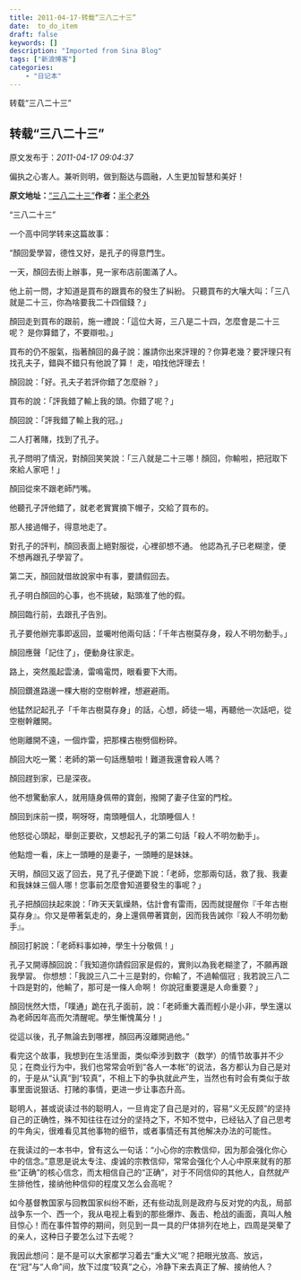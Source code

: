 ```yaml
---
title: 2011-04-17-转载“三八二十三”
date:  to_do_item
draft: false
keywords: []
description: "Imported from Sina Blog"
tags: ["新浪博客"]
categories: 
    - "日记本"
---
```

转载“三八二十三”
## 转载“三八二十三”

 原文发布于：*2011-04-17 09:04:37*

偏执之心害人。兼听则明，做到豁达与圆融，人生更加智慧和美好！

**原文地址：**[“三八二十三”](http://blog.sina.com.cn/s/blog_4b5d71560100q7aw.html)**作者：**[半个老外](http://blog.sina.com.cn/u/1264415062)

“三八二十三”

 

 

一个高中同学转来这篇故事：

 

 

“顏回愛學習，德性又好，是孔子的得意門生。 

一天，顏回去街上辦事，見一家布店前圍滿了人。 
     
他上前一問，才知道是買布的跟賣布的發生了糾紛。 只聽買布的大嚷大叫：「三八就是二十三，你為啥要我二十四個錢？」 

顏回走到買布的跟前，施一禮說：「這位大哥，三八是二十四，怎麼會是二十三呢？ 是你算錯了，不要辯啦。」 
     
買布的仍不服氣，指著顏回的鼻子說：誰請你出來評理的？你算老幾？要評理只有找孔夫子，錯與不錯只有他說了算！ 走，咱找他評理去！ 
     
顏回說：「好。孔夫子若評你錯了怎麼辦？」 
     
買布的說：「評我錯了輸上我的頭。你錯了呢？」 
     
顏回說：「評我錯了輸上我的冠。」 
     
二人打著賭，找到了孔子。 
     
孔子問明了情況，對顏回笑笑說：「三八就是二十三哪！顏回，你輸啦，把冠取下來給人家吧！」 
     
顏回從來不跟老師鬥嘴。 
     
他聽孔子評他錯了，就老老實實摘下帽子，交給了買布的。 
     
那人接過帽子，得意地走了。 
     
對孔子的評判，顏回表面上絕對服從，心裡卻想不通。 他認為孔子已老糊塗，便不想再跟孔子學習了。 
     
第二天，顏回就借故說家中有事，要請假回去。 
     
孔子明白顏回的心事，也不挑破，點頭准了他的假。 
     
顏回臨行前，去跟孔子告別。 
     
孔子要他辦完事即返回，並囑咐他兩句話：「千年古樹莫存身，殺人不明勿動手。」 
     
顏回應聲「記住了」，便動身往家走。 
     
路上，突然風起雲湧，雷鳴電閃，眼看要下大雨。 
     
顏回鑽進路邊一棵大樹的空樹幹裡，想避避雨。 
     
他猛然記起孔子「千年古樹莫存身」的話，心想，師徒一場，再聽他一次話吧，從空樹幹離開。 
     
他剛離開不遠，一個炸雷，把那棵古樹劈個粉碎。 
     
顏回大吃一驚：老師的第一句話應驗啦！難道我還會殺人嗎？ 
     
顏回趕到家，已是深夜。 
     
他不想驚動家人，就用隨身佩帶的寶劍，撥開了妻子住室的門栓。 

顏回到床前一摸，啊呀呀，南頭睡個人，北頭睡個人！ 
     
他怒從心頭起，舉劍正要砍，又想起孔子的第二句話「殺人不明勿動手」。 
     
他點燈一看，床上一頭睡的是妻子，一頭睡的是妹妹。 
     
天明，顏回又返了回去，見了孔子便跪下說：「老師，您那兩句話，救了我、我妻和我妹妹三個人哪！您事前怎麼會知道要發生的事呢？」 

孔子把顏回扶起來說：「昨天天氣燥熱，估計會有雷雨，因而就提醒你『千年古樹莫存身』。你又是帶著氣走的，身上還佩帶著寶劍，因而我告誡你『殺人不明勿動手』。 
     
顏回打躬說：「老師料事如神，學生十分敬佩！」 
     
孔子又開導顏回說：「我知道你請假回家是假的，實則以為我老糊塗了，不願再跟我學習。 你想想：「我說三八二十三是對的，你輸了，不過輸個冠﹔我若說三八二十四是對的，他輸了，那可是一條人命啊！ 你說冠重要還是人命重要？」 
     
顏回恍然大悟，「噗通」跪在孔子面前，說：「老師重大義而輕小是小非，學生還以為老師因年高而欠清醒呢。學生慚愧萬分！」 
     
從這以後，孔子無論去到哪裡，顏回再沒離開過他。”

  

 

看完这个故事，我想到在生活里面，类似牵涉到数字（数学）的情节故事并不少见；在商业行为中，我们也常常会听到“各人一本帐”的说法，各方都认为自己是对的，于是从“认真”到“较真”，不相上下的争执就此产生，当然也有时会有类似于故事里面说狠话、打赌的事情，更进一步让事态升高。

聪明人，甚或说读过书的聪明人，一旦肯定了自己是对的，容易“义无反顾”的坚持自己的正确性，殊不知往往在过分的坚持之下，不知不觉中，已经钻入了自己思考的牛角尖，很难看见其他事物的细节，或者事情还有其他解决办法的可能性。

在我读过的一本书中，曾有这么一句话：“小心你的宗教信仰，因为那会强化你心中的信念。”意思是说太专注、虔诚的宗教信仰，常常会强化个人心中原来就有的那些“正确”的核心信念，而太相信自己的“正确”，对于不同信仰的其他人，自然就产生排他性，接纳他种信仰的程度又怎么会高呢？

如今基督教国家与回教国家纠纷不断，还有些动乱则是政府与反对党的内乱，局部战争东一个、西一个，我从电视上看到的那些爆炸、轰击、枪战的画面，真叫人触目惊心！而在事件暂停的期间，则见到一具一具的尸体排列在地上，四周是哭晕了的亲人，这种日子要怎么过下去呢？

我因此想问：是不是可以大家都学习着去“重大义”呢？把眼光放高、放远，在“冠”与“人命”间，放下过度“较真”之心，冷静下来去真正了解、接纳他人？


